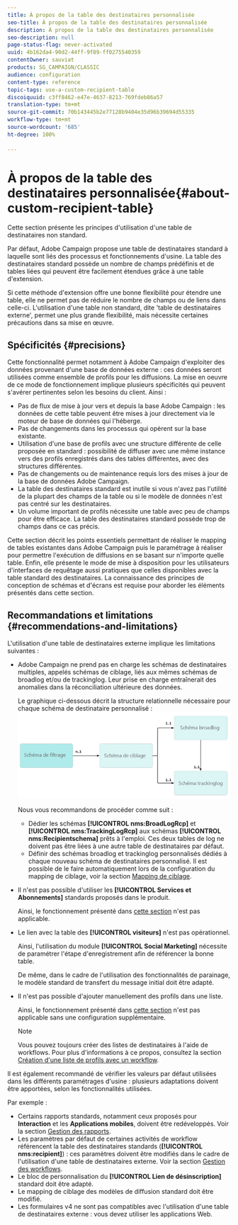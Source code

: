 ```yaml
---
title: À propos de la table des destinataires personnalisée
seo-title: À propos de la table des destinataires personnalisée
description: À propos de la table des destinataires personnalisée
seo-description: null
page-status-flag: never-activated
uuid: 4b162da4-90d2-44ff-9f89-ff0275540359
contentOwner: sauviat
products: SG_CAMPAIGN/CLASSIC
audience: configuration
content-type: reference
topic-tags: use-a-custom-recipient-table
discoiquuid: c3ff8462-e47e-4637-8213-769fdeb86a57
translation-type: tm+mt
source-git-commit: 70b143445b2e77128b9404e35d96b39694d55335
workflow-type: tm+mt
source-wordcount: '685'
ht-degree: 100%

---
```



# À propos de la table des destinataires personnalisée{#about-custom-recipient-table}

Cette section présente les principes d&#39;utilisation d&#39;une table de destinataires non standard.

Par défaut, Adobe Campaign propose une table de destinataires standard à laquelle sont liés des processus et fonctionnements d&#39;usine. La table des destinataires standard possède un nombre de champs prédéfinis et de tables liées qui peuvent être facilement étendues grâce à une table d&#39;extension.

Si cette méthode d&#39;extension offre une bonne flexibilité pour étendre une table, elle ne permet pas de réduire le nombre de champs ou de liens dans celle-ci. L&#39;utilisation d&#39;une table non standard, dite &#39;table de destinataires externe&#39;, permet une plus grande flexibilité, mais nécessite certaines précautions dans sa mise en œuvre.

## Spécificités {#precisions}

Cette fonctionnalité permet notamment à Adobe Campaign d&#39;exploiter des données provenant d&#39;une base de données externe : ces données seront utilisées comme ensemble de profils pour les diffusions. La mise en oeuvre de ce mode de fonctionnement implique plusieurs spécificités qui peuvent s&#39;avérer pertinentes selon les besoins du client. Ainsi :

* Pas de flux de mise à jour vers et depuis la base Adobe Campaign : les données de cette table peuvent être mises à jour directement via le moteur de base de données qui l&#39;héberge.
* Pas de changements dans les processus qui opèrent sur la base existante.
* Utilisation d&#39;une base de profils avec une structure différente de celle proposée en standard : possibilité de diffuser avec une même instance vers des profils enregistrés dans des tables différentes, avec des structures différentes.
* Pas de changements ou de maintenance requis lors des mises à jour de la base de données Adobe Campaign.
* La table des destinataires standard est inutile si vous n&#39;avez pas l&#39;utilité de la plupart des champs de la table ou si le modèle de données n&#39;est pas centré sur les destinataires.
* Un volume important de profils nécessite une table avec peu de champs pour être efficace. La table des destinataires standard possède trop de champs dans ce cas précis.

Cette section décrit les points essentiels permettant de réaliser le mapping de tables existantes dans Adobe Campaign puis le paramétrage à réaliser pour permettre l&#39;exécution de diffusions en se basant sur n&#39;importe quelle table. Enfin, elle présente le mode de mise à disposition pour les utilisateurs d&#39;interfaces de requêtage aussi pratiques que celles disponibles avec la table standard des destinataires. La connaissance des principes de conception de schémas et d&#39;écrans est requise pour aborder les éléments présentés dans cette section.

## Recommandations et limitations     {#recommendations-and-limitations}

L&#39;utilisation d&#39;une table de destinataires externe implique les limitations suivantes :

* Adobe Campaign ne prend pas en charge les schémas de destinataires multiples, appelés schémas de ciblage, liés aux mêmes schémas de broadlog et/ou de trackinglog. Leur prise en charge entraînerait des anomalies dans la réconciliation ultérieure des données.

   Le graphique ci-dessous décrit la structure relationnelle nécessaire pour chaque schéma de destinataire personnalisé :
   ![](assets/custom_recipient_limitation.png)

   Nous vous recommandons de procéder comme suit :

   * Dédier les schémas **[!UICONTROL nms:BroadLogRcp]** et **[!UICONTROL nms:TrackingLogRcp]** aux schémas **[!UICONTROL nms:Recipientschema]** prêts à l&#39;emploi. Ces deux tables de log ne doivent pas être liées à une autre table de destinataires par défaut.
   * Définir des schémas broadlog et trackinglog personnalisés dédiés à chaque nouveau schéma de destinataires personnalisé. Il est possible de le faire automatiquement lors de la configuration du mapping de ciblage, voir la section [Mapping de ciblage](../../configuration/using/target-mapping.md).

* Il n&#39;est pas possible d&#39;utiliser les **[!UICONTROL Services et Abonnements]** standards proposés dans le produit.

   Ainsi, le fonctionnement présenté dans [cette section](../../delivery/using/managing-subscriptions.md) n&#39;est pas applicable.

* Le lien avec la table des **[!UICONTROL visiteurs]** n&#39;est pas opérationnel.

   Ainsi, l&#39;utilisation du module **[!UICONTROL Social Marketing]** nécessite de paramétrer l&#39;étape d&#39;enregistrement afin de référencer la bonne table.

   De même, dans le cadre de l&#39;utilisation des fonctionnalités de parainage, le modèle standard de transfert du message initial doit être adapté.

* Il n&#39;est pas possible d&#39;ajouter manuellement des profils dans une liste.

   Ainsi, le fonctionnement présenté dans [cette section](../../platform/using/creating-and-managing-lists.md) n&#39;est pas applicable sans une configuration supplémentaire.

   >[!NOTE]
   >
   >Vous pouvez toujours créer des listes de destinataires à l&#39;aide de workflows. Pour plus d&#39;informations à ce propos, consultez la section [Création d&#39;une liste de profils avec un workflow](../../configuration/using/creating-a-profile-list-with-a-workflow.md).

Il est également recommandé de vérifier les valeurs par défaut utilisées dans les différents paramétrages d&#39;usine : plusieurs adaptations doivent être apportées, selon les fonctionnalités utilisées.

Par exemple :

* Certains rapports standards, notamment ceux proposés pour **Interaction** et les **Applications mobiles**, doivent être redéveloppés. Voir la section [Gestion des rapports](../../configuration/using/managing-reports.md).
* Les paramètres par défaut de certaines activités de workflow référencent la table des destinataires standards (**[!UICONTROL nms:recipient]**) : ces paramètres doivent être modifiés dans le cadre de l&#39;utilisation d&#39;une table de destinataires externe. Voir la section [Gestion des workflows](../../configuration/using/managing-workflows.md).
* Le bloc de personnalisation du **[!UICONTROL Lien de désinscription]** standard doit être adapté.
* Le mapping de ciblage des modèles de diffusion standard doit être modifié.
* Les formulaires v4 ne sont pas compatibles avec l&#39;utilisation d&#39;une table de destinataires externe : vous devez utiliser les applications Web.

